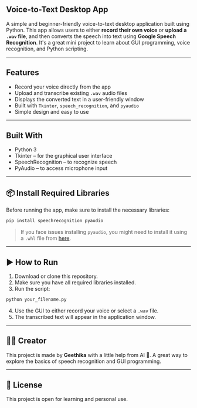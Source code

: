 ## Voice-to-Text Desktop App

A simple and beginner-friendly voice-to-text desktop application built using Python. This app allows users to either **record their own voice** or **upload a `.wav` file**, and then converts the speech into text using **Google Speech Recognition**. It's a great mini project to learn about GUI programming, voice recognition, and Python scripting.

---

## Features

- Record your voice directly from the app
- Upload and transcribe existing `.wav` audio files
- Displays the converted text in a user-friendly window
- Built with `Tkinter`, `speech_recognition`, and `pyaudio`
- Simple design and easy to use

---

## Built With

- Python 3
- Tkinter – for the graphical user interface
- SpeechRecognition – to recognize speech
- PyAudio – to access microphone input

---

## 📦 Install Required Libraries

Before running the app, make sure to install the necessary libraries:

```bash
pip install speechrecognition pyaudio
```

> If you face issues installing `pyaudio`, you might need to install it using a `.whl` file from [here](https://www.lfd.uci.edu/~gohlke/pythonlibs/#pyaudio).

---

## ▶️ How to Run

1. Download or clone this repository.
2. Make sure you have all required libraries installed.
3. Run the script:

```bash
python your_filename.py
```

4. Use the GUI to either record your voice or select a `.wav` file.
5. The transcribed text will appear in the application window.

---

## 🙋‍♀️ Creator

This project is made by **Geethika** with a little help from AI 🤖. A great way to explore the basics of speech recognition and GUI programming.

---

## 📄 License

This project is open for learning and personal use.

